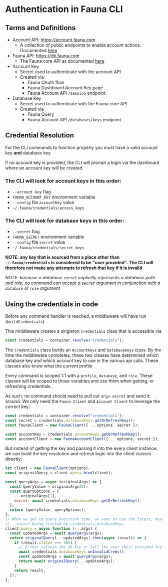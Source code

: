 # Authentication in Fauna CLI

## Terms and Definitions

- Account API: https://account.fauna.com
  - A collection of public endpoints to enable account actions. Documented [here](https://docs.fauna.com/fauna/current/reference/http/reference/account-api/)
- Fauna API: https://db.fauna.com
  - The Fauna core API as documented [here](https://docs.fauna.com/fauna/current/reference/http/reference/core-api/)
- Account Key
  - Secret used to authenticate with the account API
  - Created via
    - Fauna OAuth flow
    - Fauna Dashboard Account Key page
    - Fauna Account API `/session` endpoint.
- Database Key
  - Secret used to authenticate with the Fauna core API
  - Created via
    - Fauna Query
    - Fauna Account API `/databases/keys` endpoint

## Credential Resolution

For the CLI commands to function properly you must have a valid account key **and** database key.

If no account key is provided, the CLI will prompt a login via the dashboard where an account key will be created.

### The CLI will look for account keys in this order:

- `--account-key` flag
- `FAUNA_ACCOUNT_KEY` environment variable
- `--config` file `accountKey` value
- `~/.fauna/credentials/access_keys`

### The CLI will look for database keys in this order:

- `--secret` flag
- `FAUNA_SECRET` environment variable
- `--config` file `secret` value
- `~/.fauna/credentials/secret_keys`

**NOTE: any key that is sourced from a place other than `~/.fauna/credentials` is considered to be "user provided". The CLI will therefore not make any attempts to refresh that key if it is invalid**

_NOTE: because a database `secret` implicitly represents a database path and role, no command can accept a `secret` argument in conjunction with a `database` or `role` argument_

## Using the credentials in code

Before any command handler is reached, a middleware will have run (`buildCredentials`)

This middleware creates a singleton `Credentials` class that is accessible via

```javascript
const credentials = container.resolve("credentials");
```

The `Credentials` class builds an `AccountKeys` and `DatabaseKeys` class. By the time the middleware completes, these two classes have determined which database key and which account key to use in the various api calls. These classes also know what the current profile

Every command is scoped 1:1 with a `profile`, `database`, and `role`. These classes will be scoped to those variables and use them when getting, or refreshing credentials.

As such, no command should need to pull out `argv.secret` and send it around. We only need the `Fauna Client` and `Account Client` to leverage the correct key:

```javascript
const credentials = container.resolve("credentials");
const secret = credentials.databaseKeys.getOrRefreshKey();
const faunaClient = new FaunaClient({ ...options, secret });

const accountKey = credentials.accountKeys.getOrRefreshKey();
const accountClient = new FaunaAccountClient({ ...options, secret });
```

But instead of getting the key and passing it into the every client instance, we can build the key resolution and refresh logic into the client classes directly:

```javascript
let client = new FaunaClient(options);
const originalQuery = client.query.bind(client);

const queryArgs = async (originalArgs) => {
  const queryValue = originalArgs[0];
  const queryOptions = {
    ...originalArgs[1],
    secret: await credentials.databaseKeys.getOrRefreshKey(),
  };
  return [queryValue, queryOptions];
};
// When we get to query execution time, we want to use the latest, most accurate
//   secret being tracked by credentials.databaseKeys
client.query = async function (...args) {
  const updatedArgs = await queryArgs(args);
  return originalQuery(...updatedArgs).then(async (result) => {
    if (result.status === 401) {
      // Either refresh the db key or tell the user their provided key was bad
      await credentials.databaseKeys.onInvalidCreds();
      const updatedArgs = await queryArgs(args);
      return await originalQuery(...updatedArgs);
    }
    return result;
  });
};
```
